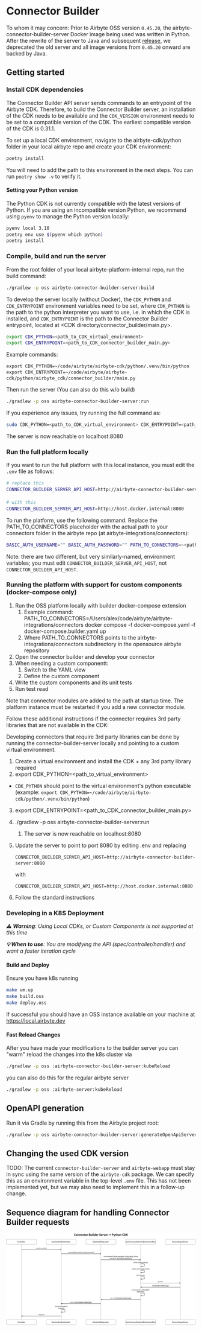 # Connector Builder

To whom it may concern: Prior to Airbyte OSS version `0.45.20`, the airbyte-connector-builder-server Docker image being used was written
in Python. After the rewrite of the server to Java and subsequent [release](https://github.com/airbytehq/airbyte-platform-internal/pull/6371),
we deprecated the old server and all image versions from `0.45.20` onward are backed by Java.

## Getting started

### Install CDK dependencies

The Connector Builder API server sends commands to an entrypoint of the Airbyte CDK. Therefore, to build the Connector Builder server, an installation of the CDK needs to be available and the `CDK_VERSION` environment needs to be set to a compatible version of the CDK. The earliest compatible version of the CDK is 0.31.1.

To set up a local CDK environment, navigate to the airbyte-cdk/python folder in your local airbyte repo and create your CDK environment:

```bash
poetry install
```

You will need to add the path to this environment in the next steps. You can run `poetry show -v` to verify it.

#### Setting your Python version

The Python CDK is not currently compatible with the latest versions of Python. If you are using an incompatible version Python, we recommend using `pyenv` to manage the Python version locally:

```bash
pyenv local 3.10
poetry env use $(pyenv which python)
poetry install
```

### Compile, build and run the server

From the root folder of your local airbyte-platform-internal repo, run the build command:

```bash
./gradlew -p oss airbyte-connector-builder-server:build
```

To develop the server locally (without Docker), the `CDK_PYTHON` and `CDK_ENTRYPOINT` environment variables need to be set, where `CDK_PYTHON` is the path to the python interpreter you want to use, i.e. in which the CDK is installed, and `CDK_ENTRYPOINT` is the path to the Connector Builder entrypoint, located at <CDK directory/connector_builder/main.py>.

```bash
export CDK_PYTHON=<path_to_CDK_virtual_environment>
export CDK_ENTRYPOINT=<path_to_CDK_connector_builder_main.py>
```

Example commands:
```
export CDK_PYTHON=~/code/airbyte/airbyte-cdk/python/.venv/bin/python
export CDK_ENTRYPOINT=~/code/airbyte/airbyte-cdk/python/airbyte_cdk/connector_builder/main.py
```

Then run the server (You can also do this w/o build)

```bash
./gradlew -p oss airbyte-connector-builder-server:run
```

If you experience any issues, try running the full command as:

```bash
sudo CDK_PYTHON=<path_to_CDK_virtual_environment> CDK_ENTRYPOINT=<path_to_CDK_connector_builder_main.py> ./gradlew -p oss airbyte-connector-builder-server:run
```

The server is now reachable on localhost:8080

### Run the full platform locally

If you want to run the full platform with this local instance, you must edit the `.env` file as follows:

``` bash
# replace this
CONNECTOR_BUILDER_SERVER_API_HOST=http://airbyte-connector-builder-server:8080

# with this
CONNECTOR_BUILDER_SERVER_API_HOST=http://host.docker.internal:8080
```

To run the platform, use the following command. Replace the PATH_TO_CONNECTORS placeholder with the actual path to your connectors folder in the airbyte repo (at airbyte-integrations/connectors):

```bash
BASIC_AUTH_USERNAME="" BASIC_AUTH_PASSWORD="" PATH_TO_CONNECTORS=~<path_to_airbyte_repo>/airbyte/airbyte-integrations/connectors VERSION=dev docker compose -f docker-compose.yaml -f docker-compose.builder.yaml up
```

Note: there are two different, but very similarly-named, environment variables; you must edit `CONNECTOR_BUILDER_SERVER_API_HOST`, not `CONNECTOR_BUILDER_API_HOST`.

### Running the platform with support for custom components (docker-compose only)

1. Run the OSS platform locally with builder docker-compose extension
    1. Example command: PATH_TO_CONNECTORS=/Users/alex/code/airbyte/airbyte-integrations/connectors docker compose -f docker-compose.yaml -f docker-compose.builder.yaml up
    2. Where PATH_TO_CONNECTORS points to the airbyte-integrations/connectors subdirectory in the opensource airbyte repository
2. Open the connector builder and develop your connector
3. When needing a custom componentt:
    1. Switch to the YAML view
    2. Define the custom component
4. Write the custom components and its unit tests
5. Run test read

Note that connector modules are added to the path at startup time. The platform instance must be restarted if you add a new connector module.

Follow these additional instructions if the connector requires 3rd party libraries that are not available in the CDK:

Developing connectors that require 3rd party libraries can be done by running the connector-builder-server locally and pointing to a custom virtual environment.

1. Create a virtual environment and install the CDK + any 3rd party library required
2. export CDK_PYTHON=<path_to_virtual_environment>
 - `CDK_PYTHON` should point to the virtual environment's python executable (example: `export CDK_PYTHON=~/code/airbyte/airbyte-cdk/python/.venv/bin/python`)
3. export CDK_ENTRYPOINT=<path_to_CDK_connector_builder_main.py>
4. ./gradlew -p oss airbyte-connector-builder-server:run
    1. The server is now reachable on localhost:8080
5. Update the server to point to port 8080 by editing .env and replacing
    
    ```
    CONNECTOR_BUILDER_SERVER_API_HOST=http://airbyte-connector-builder-server:8080
    ```
    with
    ```
    CONNECTOR_BUILDER_SERVER_API_HOST=http://host.docker.internal:8080
    ```
    
6. Follow the standard instructions

### Developing in a K8S Deployment
_**⚠️ Warning**: Using Local CDKs, or Custom Components is not supported at this time_

_**💡 When to use**: You are modifying the API (spec/controller/handler) and want a faster iteration cycle_

#### Build and Deploy
Ensure you have k8s running
```bash
make vm.up
make build.oss
make deploy.oss
```

If successful you should have an OSS instance available on your machine at https://local.airbyte.dev

#### Fast Reload Changes
After you have made your modifications to the builder server you can "warm" reload the changes into the k8s cluster via

```bash
./gradlew -p oss :airbyte-connector-builder-server:kubeReload
```

you can also do this for the regular airbyte server

```bash
./gradlew -p oss :airbyte-server:kubeReload
```
## OpenAPI generation

Run it via Gradle by running this from the Airbyte project root:
```bash
./gradlew -p oss airbyte-connector-builder-server:generateOpenApiServer
```

## Changing the used CDK version

TODO: The current `connector-builder-server` and `airbyte-webapp` must stay in sync using the same version of
the `airbyte-cdk` package. We can specify this as an environment variable in the top-level `.env` file. 
This has not been implemented yet, but we may also need to implement this in a follow-up change.

## Sequence diagram for handling Connector Builder requests
![img.png](img.png)
